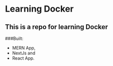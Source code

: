 # Learning Docker 

## This is a repo for learning Docker
###Built: 
  - MERN App,
  - NextJs and
  - React App.
